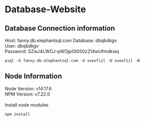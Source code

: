 # Database-Website
## Database Connection information
Host: fanny.db.elephantsql.com
Database: dbqbdkgv<br>
User: dbqbdkgv<br>
Password: SZwJ4LWOJ-pWOjpGt0S0z214wUfmdkwq<br>

```
psql -h fanny.db.elephantsql.com -d svexfiil -U svexfiil -W 
```

## Node Information
Node Version: v14.17.6<br>
NPM Version:  v7.22.0<br>
<br>
Install node modules
```
npm install
```


